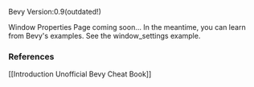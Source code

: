 Bevy Version:0.9(outdated!)


Window Properties
Page coming soon…
In the meantime, you can learn from Bevy's examples.
See the window_settings example.

### References
[[Introduction  Unofficial Bevy Cheat Book]] 